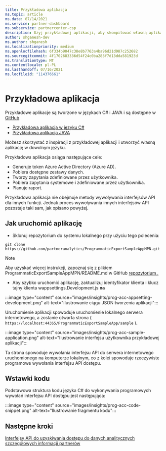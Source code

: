 ```yaml
---
title: Przykładowa aplikacja
ms.topic: article
ms.date: 07/14/2021
ms.service: partner-dashboard
ms.subservice: partnercenter-csp
description: Użyj przykładowej aplikacji, aby skompilować własną aplikację, aby programowo uzyskać dostęp do danych szczegółowych informacji o partnerach.
author: shganesh-dev
ms.author: shganesh
ms.localizationpriority: medium
ms.openlocfilehash: 6f334b9047c38e8b7763a4ba96d21d987c252682
ms.sourcegitcommit: 4f1702683336d54f24c0ba283f7d13dda581923d
ms.translationtype: MT
ms.contentlocale: pl-PL
ms.lasthandoff: 07/16/2021
ms.locfileid: "114376661"
---
```

# <a name="sample-application"></a>Przykładowa aplikacja

Przykładowe aplikacje są tworzone w językach C# i JAVA i są dostępne w [GitHub](https://github.com/partneranalytics)

- [Przykładowa aplikacja w języku C#](https://github.com/partneranalytics/ProgrammaticExportSampleAppMPN)
- [Przykładowa aplikacja JAVA](https://github.com/partneranalytics/ProgrammaticExportSampleAppMPN_Java)

Możesz skorzystać z inspiracji z przykładowej aplikacji i utworzyć własną aplikację w dowolnym języku.

Przykładowa aplikacja osiąga następujące cele:

- Generuje token Azure Active Directory (Azure AD).
- Pobiera dostępne zestawy danych.
- Tworzy zapytania zdefiniowane przez użytkownika.
- Pobiera zapytania systemowe i zdefiniowane przez użytkownika.
- Planuje raport.

Przykładowa aplikacja nie obejmuje metody wywoływania interfejsów API dla innych funkcji. Jednak proces wywoływania innych interfejsów API pozostaje taki sam, jak opisano powyżej.

## <a name="how-to-run-the-application"></a>Jak uruchomić aplikację

- Sklonuj repozytorium do systemu lokalnego przy użyciu tego polecenia:

```cli
git clone https://github.com/partneranalytics/ProgrammaticExportSampleAppMPN.git
```

> [!Note]
> Aby uzyskać więcej instrukcji, zapoznaj się z plikiem ProgrammaticExportSampleAppMPN/README.md w GitHub [repozytorium .](https://github.com/partneranalytics/ProgrammaticExportSampleAppMPN_Java)

- Aby szybko uruchomić aplikację, zaktualizuj identyfikator klienta i klucz tajny klienta wappsettings.Development.js **na**

:::image type="content" source="images/insights/prog-acc-appsetting-development.png" alt-text="Ilustrowanie ciągu JSON tworzenia aplikacji":::

Uruchomienie aplikacji spowoduje uruchomienie lokalnego serwera internetowego, a zostanie otwarta strona ( `https://localhost:44365/ProgrammaticExportSampleApp/sample` ).
  
:::image type="content" source="images/insights/prog-acc-sample-application.png" alt-text="Ilustrowanie interfejsu użytkownika przykładowej aplikacji":::

Ta strona spowoduje wywołania interfejsu API do serwera internetowego uruchomionego na komputerze lokalnym, co z kolei spowoduje rzeczywiste programowe wywołania interfejsu API dostępu.

## <a name="code-snippets"></a>Wstawki kodu

Podstawowa struktura kodu języka C# do wykonywania programowych wywołań interfejsu API dostępu jest następująca:
 
:::image type="content" source="images/insights/prog-acc-code-snippet.png" alt-text="Ilustrowanie fragmentu kodu":::

## <a name="next-steps"></a>Następne kroki

[Interfejsy API do uzyskiwania dostępu do danych analitycznych szczegółowych informacji partnerów](insights-programmatic-analytics-available-api.md)
